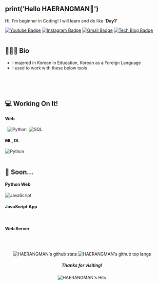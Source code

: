 print('Hello HAERANGMAN👋')
-------
	   
Hi, I'm beginner in Coding! I will learn and do like **'Day1'**     

[![Youtube Badge](https://img.shields.io/badge/-해랑맨%20Travel%20Note-c14438?style=flat-square&logo=youtube&link=https://www.youtube.com/channel/UCvNri5FlTSb9gb8ct06gNoA)](https://www.youtube.com/channel/UCvNri5FlTSb9gb8ct06gNoA)
[![Instagram Badge](https://img.shields.io/badge/Instagram-dd2a7b?style=flat-square&logo=Instagram&logoColor=white)](https://www.instagram.com/haerangman)
[![Gmail Badge](https://img.shields.io/badge/Gmail-4285f4?style=flat-square&logo=Gmail&logoColor=white&link=mailto:abcrang@gmail.com)](mailto:abcrang@gmail.com)
[![Tech Blog Badge](http://img.shields.io/badge/-Tech%20blog-black?style=flat-square&logo=github&link={https://haerangman.github.io/})]({https://haerangman.github.io/})
<br/>
<br/>
## 🙇🏻‍♂️ Bio

- I majored in Korean in Education, Korean as a Foreign Language
- I used to work with these below tools
<div align=left>
    <img alt="" src="https://img.shields.io/badge/Microsoft_Excel-217346?style=flat-square&logo=microsoft-excel&logoColor=white">  
    <img alt="" src="https://img.shields.io/badge/Microsoft_Word-2B579A?style=flat-square&logo=microsoft-word&logoColor=white">       
    <img alt="" src="https://img.shields.io/badge/Microsoft_PowerPoint-B7472A?style=flat-square&logo=microsoft-powerpoint&logoColor=white">       
</div>
<div align=left>
	<img alt="" src="https://img.shields.io/badge/Adobe%20InDesign-FF3366?style=flat-square&logo=Adobe%20InDesign&logoColor=white">	
	<img alt="" src="https://img.shields.io/badge/Adobe%20Illustrator-FF9A00?style=flat-square&logo=adobe%20illustrator&logoColor=white">
	<img alt="" src="https://img.shields.io/badge/Adobe%20Photoshop-31A8FF?style=flat-squaree&logo=Adobe%20Photoshop&logoColor=black">	
	<img alt="" src="https://img.shields.io/badge/Adobe%20Premiere%20Pro-9999FF?style=flat-square&logo=Adobe%20Premiere%20Pro&logoColor=white">
	<img alt="" src="https://img.shields.io/badge/Adobe%20after%20affects-CF96FD?style=flat-square&logo=Adobe%20after%20effects&logoColor=393665">
	<img alt="" src="https://img.shields.io/badge/Adobe%20XD-470137?style=flat-square&logo=Adobe%20XD&logoColor=#FF61F6">
	<img alt="" src="">
</div>  
<br/>
  
  
## 💻 Working On It!

#### Web
<div align=left>
    <img alt="" src="https://img.shields.io/badge/HTML5-E34F26?style=flat-square&logo=html5&logoColor=white">
    <img alt="" src="https://img.shields.io/badge/CSS3-1572B6?style=flat-square&logo=css3&logoColor=white">       
    <img alt="Python" src="https://img.shields.io/badge/python%20-%2314354C.svg?&style=flat-square&logo=python&logoColor=white"/>    
    <img alt="" src="https://img.shields.io/badge/Selenium-43B02A?style=flat-square&logo=Selenium&logoColor=white">
    <img alt="SQL" src="https://img.shields.io/badge/MySQL-005C84?style=flat-square&logo=mysql&logoColor=white"/>      
</div>

#### ML, DL

<div align=left>
    <img alt="Python" src="https://img.shields.io/badge/python%20-%2314354C.svg?&style=flat-square&logo=python&logoColor=white"/>    
    <img alt="" src="https://img.shields.io/badge/Numpy-777BB4?style=flat-square&logo=numpy&logoColor=white">
    <img alt="" src="https://img.shields.io/badge/Pandas-2C2D72?style=flat-square&logo=pandas&logoColor=white">
    <img alt="" src="https://img.shields.io/badge/scikit_learn-F7931E?style=flat-square&logo=scikit-learn&logoColor=white">
    <img alt="" src="https://img.shields.io/badge/PyTorch-EE4C2C?style=flat-square&logo=PyTorch&logoColor=white">
    <img alt="" src="https://img.shields.io/badge/TensorFlow-FF6F00?style=flat-square&logo=TensorFlow&logoColor=white">  
    <img alt="" src=""> 
</div>
<br/>
  
  
## 🐣 Soon...

#### Python Web
<div align=left>
	<img alt="JavaScript" src="https://img.shields.io/badge/javascript%20-%23323330.svg?&style=flat-square&logo=javascript&logoColor=%23F7DF1E"/>
	<img alt="" src="https://img.shields.io/badge/Flask-000000?style=flat-square&logo=flask&logoColor=white">
	<img alt="" src="https://img.shields.io/badge/Django-092E20?style=flat-square&logo=django&logoColor=green">
</div>

#### JavaScript App
<div align=left>
    <img alt="" src="https://img.shields.io/badge/React-20232A?style=flat-square&logo=react&logoColor=61DAFB">
    <img alt="" src="https://img.shields.io/badge/Vue.js-35495E?style=flat-square&logo=vuedotjs&logoColor=4FC08D">    
    <img alt="" src="https://img.shields.io/badge/Node.js-339933?style=flat-square&logo=nodedotjs&logoColor=white">
    <img alt="" src="https://img.shields.io/badge/Sass-CC6699?style=flat-square&logo=sass&logoColor=white">
    <img alt="" src="https://img.shields.io/badge/firebase-ffca28?style=flat-square&logo=firebase&logoColor=black">
</div>

#### Web Server
<div align=left>
    <img alt="" src="https://img.shields.io/badge/Ubuntu-E95420?style=flat-square&logo=ubuntu&logoColor=white">
    <img alt="" src="https://img.shields.io/badge/Docker-2CA5E0?style=flat-square&logo=docker&logoColor=white">     
    <img alt="" src="https://img.shields.io/badge/kubernetes-326ce5.svg?&style=flat-square&logo=kubernetes&logoColor=white">
    <img alt="" src="">
</div>
<br/>

<div align=center>

![HAERANGMAN's github stats](https://github-readme-stats.vercel.app/api?username=HAERANGMAN&theme=react&show_icons=true,prs&cache_seconds=1800)
![HAERANGMAN's github top langs](https://github-readme-stats.vercel.app/api/top-langs/?username=HAERANGMAN&theme=react&show_icons=true)
</div>

<div align=center>
	
##### Thanks for visiting!
![HAERANGMAN's Hits](https://hits.seeyoufarm.com/api/count/incr/badge.svg?url=https%3A%2F%2Fgithub.com%2FHAERANGMAN1212%2Fhit-counter)
</div>
